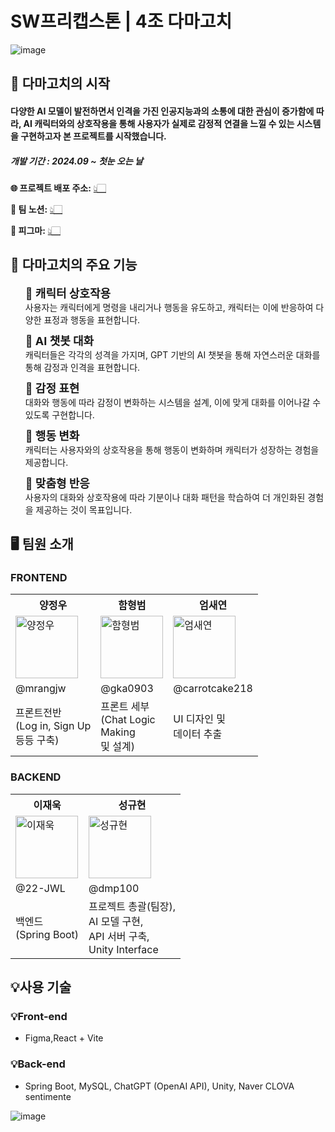 # SW프리캡스톤 | 4조 다마고치
![image](https://github.com/user-attachments/assets/fc593705-70af-405a-939d-3be81591f8d8)

## 👾 다마고치의 시작
<h4>다양한 AI 모델이 발전하면서 인격을 가진 인공지능과의 소통에 대한 관심이 증가함에 따라, AI 캐릭터와의 상호작용을 통해 사용자가 실제로 감정적 연결을 느낄 수 있는 시스템을 구현하고자 본 프로젝트를 시작했습니다.</h4>

<h5>개발 기간 : 2024.09 ~ 첫눈 오는 날</h5>

**🌐 프로젝트 배포 주소:** <a href='http://damagochi.shop'>👆🏻</a>

**💬 팀 노션:** <a href='https://www.notion.so/SW-12ffe3248b8281fd92beef484a215c65'>👆🏻</a>

**🎨 피그마:** <a href='https://www.figma.com/design/lV5eYGRG1GUTaIhPQ8vTrc/SW-%ED%94%84%EB%A6%AC-%EC%BA%A1%EC%8A%A4%ED%86%A4-%EB%94%94%EC%9E%90%EC%9D%B8?node-id=0-1&t=xzzCE8frUkwojFF9-1'>👆🏻</a>

## 🤖 다마고치의 주요 기능
<ul>
  <li style="list-style-type: none; margin-bottom: 10px;">
    <span style="font-size: 18px; font-weight: bold;">🤖 캐릭터 상호작용</span><br>
    사용자는 캐릭터에게 명령을 내리거나 행동을 유도하고,  캐릭터는 이에 반응하여 다양한 표정과 행동을 표현합니다.
  </li>
  <li style="list-style-type: none; margin-bottom: 10px;">
    <span style="font-size: 18px; font-weight: bold;">🤖 AI 챗봇 대화</span><br>
    캐릭터들은 각각의 성격을 가지며, GPT 기반의 AI 챗봇을 통해 자연스러운 대화를 통해  감정과 인격을 표현합니다.
  </li>
  <li style="list-style-type: none; margin-bottom: 10px;">
    <span style="font-size: 18px; font-weight: bold;">🤖 감정 표현</span><br>
    대화와 행동에 따라 감정이 변화하는 시스템을 설계,  이에 맞게 대화를 이어나갈 수 있도록 구현합니다.
  </li>
  <li style="list-style-type: none; margin-bottom: 10px;">
    <span style="font-size: 18px; font-weight: bold;">🤖 행동 변화</span><br>
    캐릭터는 사용자와의 상호작용을 통해 행동이 변화하며  캐릭터가 성장하는 경험을 제공합니다.
  </li>
  <li style="list-style-type: none; margin-bottom: 10px;">
    <span style="font-size: 18px; font-weight: bold;">🤖 맞춤형 반응
</span><br>
    사용자의 대화와 상호작용에 따라 기분이나 대화 패턴을 학습하여 더 개인화된 경험을 제공하는 것이 목표입니다.
  </li>
</ul>

## 🖥️ 팀원 소개

### FRONTEND
<table>
  <tr>
    <th>양정우</th>
    <th>함형범</th>
    <th>엄새연</th>
  </tr>
  <tr>
    <td>
      <img src="https://github.com/mrangjw.png" alt="양정우" width="100">
    </td>
    <td>
      <img src="https://github.com/gka0903.png" alt="함형범" width="100">
    </td>
    <td>
      <img src="https://github.com/carrotcake218.png" alt="엄새연" width="100">
    </td>
  </tr>
  <tr>
    <td>@mrangjw</td>
    <td>@gka0903</td>
    <td>@carrotcake218</td>
  </tr>
  <tr>
    <td>프론트전반 <br>(Log in, Sign Up <br>등등 구축)</td>
    <td>프론트 세부 <br>(Chat Logic <br>Making <br>및 설계)</td>
    <td>UI 디자인 및 <br>데이터 추출</td>
  </tr>
</table>

### BACKEND
<table>
  <tr>
    <th>이재욱</th>
    <th>성규현</th>
  </tr>
  <tr>
    <td>
      <img src="https://github.com/22-JWL.png" alt="이재욱" width="100">
    </td>
    <td>
      <img src="https://github.com/dmp100.png" alt="성규현" width="100">
    </td>
  </tr>
  <tr>
    <td>@22-JWL</td>
    <td>@dmp100</td>
  </tr>
  <tr>
    <td>백엔드 <br>(Spring Boot)</td>
    <td>프로젝트 총괄(팀장), <br>AI 모델 구현, <br>API 서버 구축, <br>Unity Interface</td>
  </tr>
</table>

## 💡사용 기술

### 💡Front-end

<ul>
  <li>Figma,React + Vite</li>
</ul>

### 💡Back-end

<ul>
  <li>Spring Boot, MySQL, ChatGPT (OpenAI API), Unity, Naver CLOVA sentimente</li>
</ul>

![image](https://github.com/user-attachments/assets/d68f2aa5-fec5-4dcb-8832-d45093e88463)
